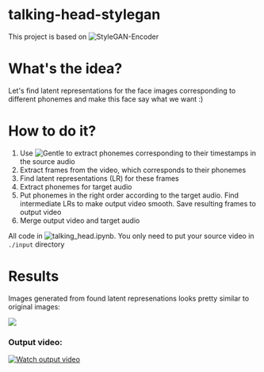 # talking-head-stylegan

This project is based on ![StyleGAN-Encoder](https://github.com/pbaylies/stylegan-encoder)

# What's the idea?
Let's find latent representations for the face images corresponding to different phonemes and make this face say what we want :)  

# How to do it?
1. Use ![Gentle](https://github.com/lowerquality/gentle) to extract phonemes corresponding to their timestamps in the source audio 
2. Extract frames from the video, which corresponds to their phonemes
3. Find latent representations (LR) for these frames
4. Extract phonemes for target audio
5. Put phonemes in the right order according to the target audio. Find intermediate LRs to make output video smooth. Save resulting frames to output video 
5. Merge output video and target audio

All code in ![talking_head.ipynb](talking_head.ipynb). You only need to put your source video in `./input` directory

# Results
Images generated from found latent represenations looks pretty similar to original images:

![](https://i.ibb.co/sQMLS2x/comarison.png)


### Output video:

[![Watch output video](https://i.ibb.co/3cpd9BK/image.png)](https://www.youtube.com/watch?v=73aUnd0na04)
